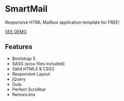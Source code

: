 # SmartMail
Responsive HTML Mailbox application template for FREE!

[SEE DEMO](http://themepixels.me/application/smartmail/)

## Features
- Bootstrap 5
- SASS (scss files included)
- Valid HTML5 & CSS3
- Responsive Layout
- jQuery
- Gulp
- Perfect Scrollbar
- Remixicons

